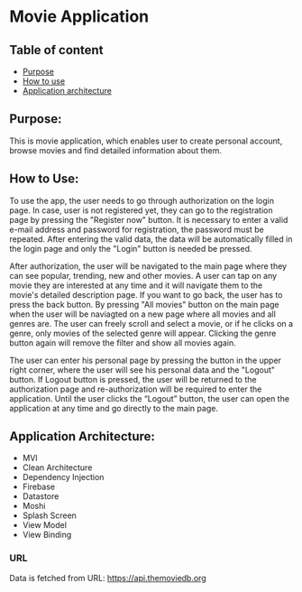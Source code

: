 # Movie Application

## Table of content
* [Purpose](Purpose)
* [How to use](How_to_Use)
* [Application architecture](Application_Architecture)


## Purpose:
This is movie application, which enables user to create personal account, browse movies and find detailed information about them.


## How to Use:
To use the app, the user needs to go through authorization on the login page. In case, user is not registered yet, they can go to the registration page by pressing the "Register now" button. It is necessary to enter a valid e-mail address and password for registration, the password must be repeated. After entering the valid data, the data will be automatically filled in the login page and only the "Login" button is needed be pressed. 

After authorization, the user will be navigated to the main page where they can see popular, trending, new and other movies. A user can tap on any movie they are interested at any time and it will navigate them to the movie's detailed description page. If you want to go back, the user has to press the back button. By pressing "All movies" button on the main page when the user will be naviagted on a new page where all movies and all genres are. The user can freely scroll and select a movie, or if he clicks on a genre, only movies of the selected genre will appear. Clicking the genre button again will remove the filter and show all movies again.

The user can enter his personal page by pressing the button in the upper right corner, where the user will see his personal data and the "Logout" button. If Logout button is pressed, the user will be returned to the authorization page and re-authorization will be required to enter the application. Until the user clicks the “Logout” button, the user can open the application at any time and go directly to the main page. 


## Application Architecture:

* MVI
* Clean Architecture
* Dependency Injection
*	Firebase
*	Datastore
* Moshi
* Splash Screen
* View Model
* View Binding

### URL
Data is fetched from URL: https://api.themoviedb.org




